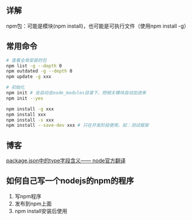 
## 详解

npm包：可能是模块(npm install)，也可能是可执行文件（使用npm install -g）


## 常用命令

```bash
# 查看全局安装的包
npm list -g --depth 0
npm outdated -g --depth 0
npm update -g xxx

# 初始化
npm init # 会自动去node_modules目录下，把相关模块自动加进来
npm init --yes

npm install -g xxx
npm install xxx
npm install -s xxx
npm install --save-dev xxx # 只在开发阶段使用，如：测试框架
```


## 博客

[package.json中的type字段含义—— node官方翻译](https://blog.csdn.net/huzhenv5/article/details/105232187)


## 如何自己写一个nodejs的npm的程序

1. 写npm程序
2. 发布到npm上面
3. npm install安装后使用
